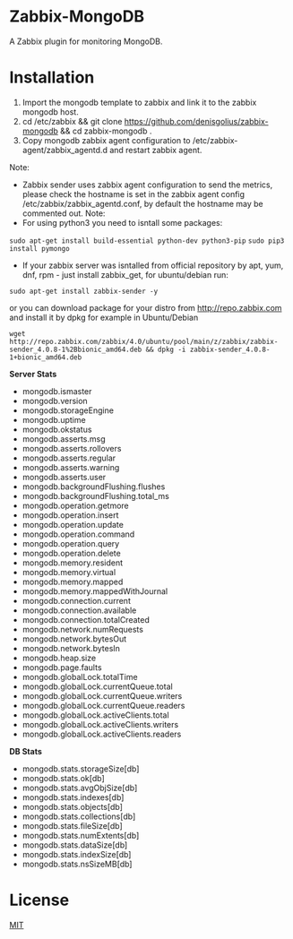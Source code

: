 # Zabbix-MongoDB
A Zabbix plugin for monitoring MongoDB.

# Installation
1. Import the mongodb template to zabbix and link it to the zabbix mongodb host.
2. cd /etc/zabbix && git clone https://github.com/denisgolius/zabbix-mongodb && cd zabbix-mongodb .
3. Copy mongodb zabbix agent configuration to /etc/zabbix-agent/zabbix_agentd.d and restart zabbix agent.

Note:
- Zabbix sender uses zabbix agent configuration to send the metrics, please check the hostname is set in the zabbix agent config /etc/zabbix/zabbix_agentd.conf, by default the hostname may be commented out.
Note:
- For using python3 you need to isntall some packages:

```sudo apt-get install build-essential python-dev python3-pip```
```sudo pip3 install pymongo```

- If your zabbix server was isntalled from official repository by apt, yum, dnf, rpm - just install zabbix_get, for ubuntu/debian run:

```sudo apt-get install zabbix-sender -y ```

or you can download package for your distro from http://repo.zabbix.com and install it by dpkg
for example in Ubuntu/Debian

```wget http://repo.zabbix.com/zabbix/4.0/ubuntu/pool/main/z/zabbix/zabbix-sender_4.0.8-1%2Bbionic_amd64.deb && dpkg -i zabbix-sender_4.0.8-1+bionic_amd64.deb ```

**Server Stats**
- mongodb.ismaster
- mongodb.version
- mongodb.storageEngine
- mongodb.uptime
- mongodb.okstatus
- mongodb.asserts.msg
- mongodb.asserts.rollovers
- mongodb.asserts.regular
- mongodb.asserts.warning
- mongodb.asserts.user
- mongodb.backgroundFlushing.flushes
- mongodb.backgroundFlushing.total_ms
- mongodb.operation.getmore
- mongodb.operation.insert
- mongodb.operation.update
- mongodb.operation.command
- mongodb.operation.query
- mongodb.operation.delete
- mongodb.memory.resident
- mongodb.memory.virtual
- mongodb.memory.mapped
- mongodb.memory.mappedWithJournal
- mongodb.connection.current
- mongodb.connection.available
- mongodb.connection.totalCreated
- mongodb.network.numRequests
- mongodb.network.bytesOut
- mongodb.network.bytesIn
- mongodb.heap.size
- mongodb.page.faults
- mongodb.globalLock.totalTime
- mongodb.globalLock.currentQueue.total
- mongodb.globalLock.currentQueue.writers
- mongodb.globalLock.currentQueue.readers
- mongodb.globalLock.activeClients.total
- mongodb.globalLock.activeClients.writers
- mongodb.globalLock.activeClients.readers

**DB Stats**
- mongodb.stats.storageSize[db]
- mongodb.stats.ok[db]
- mongodb.stats.avgObjSize[db]
- mongodb.stats.indexes[db]
- mongodb.stats.objects[db]
- mongodb.stats.collections[db]
- mongodb.stats.fileSize[db]
- mongodb.stats.numExtents[db]
- mongodb.stats.dataSize[db]
- mongodb.stats.indexSize[db]
- mongodb.stats.nsSizeMB[db]

# License
[MIT](/LICENSE.md)
